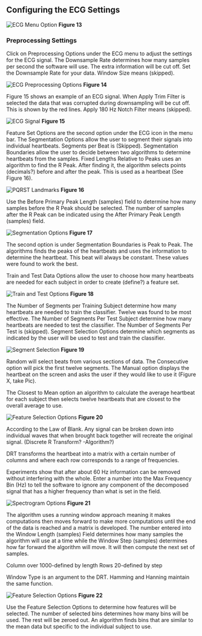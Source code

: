 ## Configuring the ECG Settings 

![ECG Menu Option](images/fig13_menu_ecg.png) **Figure 13**

### Preprocessing Settings

Click on Preprocessing Options under the ECG menu to adjust the settings for the ECG 
signal. The Downsample Rate determines how many samples per second the software will use. The extra information will be cut off. Set the Downsample Rate for your data. Window Size 
means (skipped).

![ECG Preprocessing Options](images/fig14_ecg_preprocessing.png) **Figure 14**

Figure 15 shows an example of an ECG signal. When Apply Trim Filter is selected the data 
that was corrupted during downsampling will be cut off. This is shown by the red lines. 
Apply 180 Hz Notch Filter means (skipped).

![ECG Signal](images/fig15_ecg_signal.png) **Figure 15**

Feature Set Options are the second option under the ECG icon in the menu bar. The 
Segmentation Options allow the user to segment their signals into individual heartbeats. 
Segments per Beat is (Skipped). Segmentation Boundaries allow the user to decide between 
two algorithms to determine heartbeats from the samples. Fixed Lengths Relative to Peaks 
uses an algorithm to find the R Peak. After finding it, the algorithm selects points 
(decimals?) before and after the peak. This is used as a heartbeat (See Figure 16).

![PQRST Landmarks](images/fig16_ecg_pqrst.png) **Figure 16** 

Use the Before Primary Peak Length (samples) field to determine how many samples before 
the R Peak should be selected. The number of samples after the R Peak can be indicated 
using the After Primary Peak Length (samples) field. 

![Segmentation Options](images/fig17_ecg_segmentation_options.png) **Figure 17**

The second option is under Segmentation Boundaries is Peak to Peak. The algorithms finds 
the peaks of the heartbeats and uses the information to determine the heartbeat. This 
beat will always be constant. These values were found to work the best. 

Train and Test Data Options allow the user to choose how many heartbeats are needed for 
each subject in order to create (define?) a feature set.

![Train and Test Options](images/fig18_ecg_train_and_test_options.png) **Figure 18**

The Number of Segments per Training Subject determine how many heartbeats are needed to 
train the classifier. Twelve was found to be most effective. The Number of Segments Per 
Test Subject determine how many heartbeats are needed to test the classifier. The Number 
of Segments Per Test is (skipped). Segment Selection Options determine which segments as 
indicated by the user will be used to test and train the classifier. 

![Segment Selection](images/fig19_ecg_segment_selection_method.png) **Figure 19**

Random will select beats from various sections of data. The Consecutive option will pick 
the first twelve segments. The Manual option displays the heartbeat on the screen and 
asks the user if they would like to use it (Figure X, take Pic). 

The Closest to Mean option an algorithm to calculate the average heartbeat for each 
subject then selects twelve heartbeats that are closest to the overall average to use. 

![Feature Selection Options](images/fig20_ecg_feature_selection_options.png) **Figure 20** 

According to the Law of Blank. Any signal can be broken down into individual waves that 
when brought back together will recreate the original signal. (Discrete R Transform? 
-Algorithm?)

DRT transforms the heartbeat into a matrix with a certain number of columns and where 
each row corresponds to a range of frequencies. 

Experiments show that after about 60 Hz information can be removed without interfering 
with the whole. Enter a number into the Max Frequency Bin (Hz) to tell the software to 
ignore any component of the decomposed signal that has a higher frequency than what is 
set in the field. 

![Spectrogram Options](images/fig21_ecg_spectrogram_options.png) **Figure 21**

The algorithm uses a running window approach meaning it makes computations then moves 
forward to make more computations until the end of the data is reached and a matrix is 
developed. The number entered into the Window Length (samples) Field determines how many 
samples the algorithm will use at a time while the Window Step (samples) determines how 
far forward the algorithm will move. It will then compute the next set of samples. 

Column over 1000-defined by length
Rows 20-defined by step

Window Type is an argument to the DRT. Hamming and Hanning maintain the same function. 

![Feature Selection Options](images/fig22_ecg_feature_selection_options.png) **Figure 22**

Use the Feature Selection Options to determine how features will be selected. The number 
of selected bins determines how many bins will be used. The rest will be zeroed out. An 
algorithm finds bins that are similar to the mean data but specific to the individual 
subject to use. 

